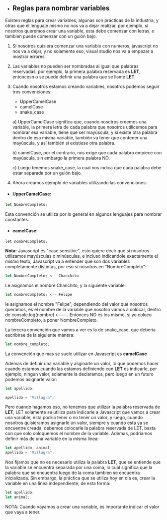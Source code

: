 - ## Reglas para nombrar variables

Existen reglas para crear variables, algunas son prácticas de la industria, y otras que el lenguaje mismo no nos va a dejar realizar, por ejemplo, si nosotros queremos crear una variable, esta debe comenzar con letras, o tambien puede comenzar con un guión bajo.

1. Si nosotros quisiera comenzar una variable con numeros, javascript no nos va a dejar, y no solamente eso, visual studio nos va a empezar a mostrar errores.
2. Las variables no pueden ser nombradas al igual que palabras reservadas, por ejemplo, la primera palabra reservada es **LET**, entoncesn o se puede definir una palabra que se llame **LET**.
3. Cuando nosotros estamos creando variables, nosotros podemos seguir tres convenciones:

   - UpperCamelCase
   - camelCase
   - snake_case

   a) UpperCamelCase significa que, cuando nosotros creemos una variable, la primera letra de cada palabra que nosotros utilicemos para nombrar esa variable, tiene que ser mayúscula, y si existe otra palabra dentro de esa misma variable, también va tener que contener una mayúscula, y así también si existiese otra palabra.

   b) camelCase, por el contrario, nos exige que cada palabra empiece con mayúscula, sin embargo la primera palabra NO.

   c) Luego tenemos snake_case, la cual nos indica que cada palabra debe estar separada por un guión bajo.

4. Ahora creamos ejemplo de variables utilizando las convenciones:

- #### UpperCamelCase:

```javascript
let NombreCompleto;
```

Esta convención se utiliza por lo general en algunos lenguajes para nombrar constantes.

- #### camelCase:

```
let nombreCompleto;
```

**Nota:** Javascript es "case sensitive", esto quiere decir que si nosotros utilizamos mayúsculas o minúsculas, e incluso indicandole exactamente el mismo texto, Javascript va a entender que son dos variables completamente distintas, por eso si nosotros en "NombreCompleto":

```javascript
let NombreCompleto; <-- Chanchito
```

Le asignamos el nombre Chanchito, y la siguiente variable:

```javascript
let nombreCompleto; <-- Felipe
```

le asignamos el nombre "Felipe", dependiendo del valor que nosotros queramos, es el nombre de la variable que nosotso vamos a colocar, dentro de console.log(nombre) <---.
Entonces NO es los mismo, si yo coloco nombreCompleto, a poner NombreCompleto.

La tercera convención que vamos a ver es la de snake_case, que debería escribirse de la siguiente manera:

```javascript
let nombre_completo;
```

La convención que mas se suele utilizar en Javascript es **camelCase**

Ademas de definir una variable y asginarle un valor, lo que podemos hacer cuando estamos cuando las estamos definiendo con **LET**
es indicarle, por ejemplo, ningun valor, solamente la declaramos, pero luego en un futuro podemos asignarle valor:

```javascript
let apellido;

apellido = "Villagra";
```

Pero cuando hagamos eso, no tenemos que utilizar la palabra reservada de **LET**, LET solamente se utiliza para indicarle a Javascript que vamos a crear una variable, esta podría tener o no tener un valor, y luego, cuando nosotros quisieramos asignarle un valor, siempre y cuando esta ya se encuentre creada, debemos colocarle la palabra reservada de LET, basta con que solo coloquemos el nombre de la variable.
Ademas, podriamos definir más de una variable en la misma línea:

```javascript
let apellido, animal;
apellido = "Villagra";
```

Nos fijamos que no es necesario utiliza la palabra **LET**, que se entiende que la variable se encuentra separada por una coma, lo cual significa que la palabra que se encuentra luego de la coma tambien se encuentra inicializada. Sin embargo, la práctica que se utiliza hoy en día es, crear la variable en una línea independiente, de esta forma:

```javascript
let apellido;
let animal;
```

NOTA: Cuando vayamos a crear una variable, es importante indicar el valor que vaya a tener.
